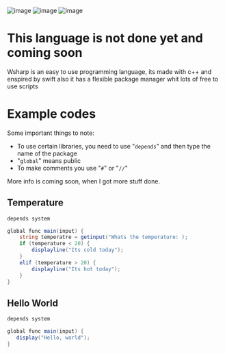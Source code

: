 ![image](https://cdn.discordapp.com/attachments/910436116811878410/977341210228322324/textbutgray.png)
![image](https://img.shields.io/badge/Version-0.0.0-red)
![image](https://img.shields.io/badge/license-MIT-green)



# This language is not done yet and coming soon

Wsharp is an easy to use programming language, its made with c++ and enspired by swift
also it has a flexible package manager whit lots of free to use scripts

# Example codes
Some important things to note:
- To use certain libraries, you need to use "``depends``" and then type the name of the package
- "``global``" means public 
- To make comments you use "``#``" or "``//``"

More info is coming soon, when I got more stuff done.

## Temperature

```cs
depends system

global func main(input) {
    string temperatre = getinput("Whats the temperature: );
    if (temperature < 20) {
        displayline("Its cold today");
    } 
    elif (temperature > 20) {
        displayline("Its hot today");
    }
} 
```

## Hello World

```cs
depends system

global func main(input) {
   display("Hello, world");
}
```

